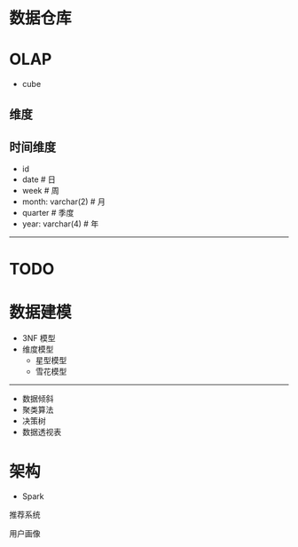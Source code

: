 # 数据仓库

# OLAP

- cube

## 维度

## 时间维度

- id
- date # 日
- week # 周 
- month: varchar(2) # 月
- quarter # 季度
- year: varchar(4) # 年

---

# TODO

# 数据建模

- 3NF 模型
- 维度模型
  - 星型模型
  - 雪花模型

---

- 数据倾斜
- 聚类算法
- 决策树
- 数据透视表

# 架构

- Spark


推荐系统

用户画像
